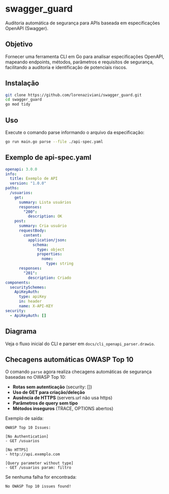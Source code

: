 # swagger_guard

Auditoria automática de segurança para APIs baseada em especificações OpenAPI (Swagger).

## Objetivo

Fornecer uma ferramenta CLI em Go para analisar especificações OpenAPI, mapeando endpoints, métodos, parâmetros e requisitos de segurança, facilitando a auditoria e identificação de potenciais riscos.

## Instalação

```sh
git clone https://github.com/lorenaziviani/swagger_guard.git
cd swagger_guard
go mod tidy
```

## Uso

Execute o comando parse informando o arquivo da especificação:

```sh
go run main.go parse --file ./api-spec.yaml
```

## Exemplo de api-spec.yaml

```yaml
openapi: 3.0.0
info:
  title: Exemplo de API
  version: "1.0.0"
paths:
  /usuarios:
    get:
      summary: Lista usuários
      responses:
        "200":
          description: OK
    post:
      summary: Cria usuário
      requestBody:
        content:
          application/json:
            schema:
              type: object
              properties:
                nome:
                  type: string
      responses:
        "201":
          description: Criado
components:
  securitySchemes:
    ApiKeyAuth:
      type: apiKey
      in: header
      name: X-API-KEY
security:
  - ApiKeyAuth: []
```

## Diagrama

Veja o fluxo inicial do CLI e parser em `docs/cli_openapi_parser.drawio`.

## Checagens automáticas OWASP Top 10

O comando `parse` agora realiza checagens automáticas de segurança baseadas no OWASP Top 10:

- **Rotas sem autenticação** (security: [])
- **Uso de GET para criação/deleção**
- **Ausência de HTTPS** (servers.url não usa https)
- **Parâmetros de query sem tipo**
- **Métodos inseguros** (TRACE, OPTIONS abertos)

Exemplo de saída:

```
OWASP Top 10 Issues:

[No Authentication]
- GET /usuarios

[No HTTPS]
- http://api.exemplo.com

[Query parameter without type]
- GET /usuarios param: filtro
```

Se nenhuma falha for encontrada:

```
No OWASP Top 10 issues found!
```
